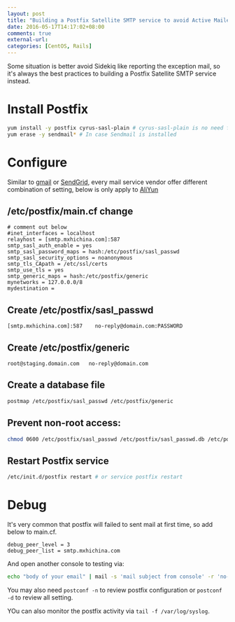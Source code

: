 ```yaml
---
layout: post
title: "Building a Postfix Satellite SMTP service to avoid Active Mailer run in Aliyun"
date: 2016-05-17T14:17:02+08:00
comments: true
external-url: 
categories: [CentOS, Rails]
---
```


Some situation is better avoid Sidekiq like reporting the exception mail, so it's always the best practices to building a Postfix Satellite SMTP service instead.

# Install Postfix

```bash
yum install -y postfix cyrus-sasl-plain # cyrus-sasl-plain is no need for Ubuntu
yum erase -y sendmail* # In case Sendmail is installed
```

# Configure

Similar to [gmail](http://mhawthorne.net/posts/postfix-configuring-gmail-as-relay.html) or [SendGrid](https://www.linode.com/docs/email/postfix/postfix-smtp-debian7), every mail service vendor offer different combination of setting, below is only apply to [AliYun](https://qiye.aliyun.com/)

## /etc/postfix/main.cf change

```text
# comment out below
#inet_interfaces = localhost
relayhost = [smtp.mxhichina.com]:587
smtp_sasl_auth_enable = yes
smtp_sasl_password_maps = hash:/etc/postfix/sasl_passwd
smtp_sasl_security_options = noanonymous
smtp_tls_CApath = /etc/ssl/certs
smtp_use_tls = yes
smtp_generic_maps = hash:/etc/postfix/generic
mynetworks = 127.0.0.0/8
mydestination =
```

## Create /etc/postfix/sasl_passwd 

```
[smtp.mxhichina.com]:587    no-reply@domain.com:PASSWORD
```

## Create /etc/postfix/generic 

```
root@staging.domain.com   no-reply@domain.com
```

## Create a database file

```bash
postmap /etc/postfix/sasl_passwd /etc/postfix/generic
```

## Prevent non-root access:

```bash
chmod 0600 /etc/postfix/sasl_passwd /etc/postfix/sasl_passwd.db /etc/postfix/generic /etc/postfix/generic.db
```

## Restart Postfix service

```bash
/etc/init.d/postfix restart # or service postfix restart
```

# Debug

It's very common that postfix will failed to sent mail at first time, so add below to main.cf.

```text
debug_peer_level = 3
debug_peer_list = smtp.mxhichina.com
```

And open another console to testing via:

```bash
echo "body of your email" | mail -s 'mail subject from console' -r 'no-reply@domain.com' guochunzhong@domain.com
```

You may also need `postconf -n` to review postfix configuration or `postconf -d` to review all setting.

YOu can also monitor the postfix activity via `tail -f /var/log/syslog`.
